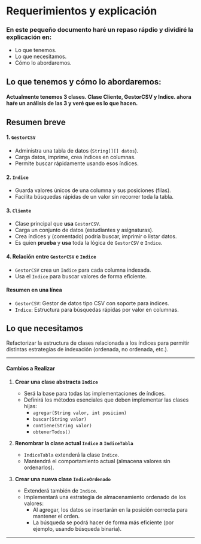 # Requerimientos y explicación
### En este pequeño documento haré un repaso rápdio y dividiré la explicación en: 

* Lo que tenemos. 
* Lo que necesitamos.
* Cómo lo abordaremos.

## Lo que tenemos y cómo lo abordaremos:

#### Actualmente tenemos 3 clases. Clase Cliente, GestorCSV y Indice. ahora haŕe un análisis de las 3 y veré que es lo que hacen.

## Resumen breve

#### 1. `GestorCSV`
- Administra una tabla de datos (`String[][] datos`).
- Carga datos, imprime, crea índices en columnas.
- Permite buscar rápidamente usando esos índices.

#### 2. `Indice`
- Guarda valores únicos de una columna y sus posiciones (filas).
- Facilita búsquedas rápidas de un valor sin recorrer toda la tabla.

#### 3. `Cliente`
- Clase principal que **usa** `GestorCSV`.
- Carga un conjunto de datos (estudiantes y asignaturas).
- Crea índices y (comentado) podría buscar, imprimir o listar datos.
- Es quien **prueba** y **usa** toda la lógica de `GestorCSV` e `Indice`.

#### 4. Relación entre `GestorCSV` e `Indice`
- `GestorCSV` crea un `Indice` para cada columna indexada.
- Usa el `Indice` para buscar valores de forma eficiente.

#### Resumen en una línea
- `GestorCSV`: Gestor de datos tipo CSV con soporte para índices.
- `Indice`: Estructura para búsquedas rápidas por valor en columnas.

## Lo que necesitamos

Refactorizar la estructura de clases relacionada a los índices para permitir distintas estrategias de indexación (ordenada, no ordenada, etc.).

---

#### Cambios a Realizar

1. **Crear una clase abstracta `Indice`**
   - Será la base para todas las implementaciones de índices.
   - Definirá los métodos esenciales que deben implementar las clases hijas:
     - `agregar(String valor, int posicion)`
     - `buscar(String valor)`
     - `contiene(String valor)`
     - `obtenerTodos()`

2. **Renombrar la clase actual `Indice` a `IndiceTabla`**
   - `IndiceTabla` extenderá la clase `Indice`.
   - Mantendrá el comportamiento actual (almacena valores sin ordenarlos).

3. **Crear una nueva clase `IndiceOrdenado`**
   - Extenderá también de `Indice`.
   - Implementará una estrategia de almacenamiento ordenado de los valores:
     - Al agregar, los datos se insertarán en la posición correcta para mantener el orden.
     - La búsqueda se podrá hacer de forma más eficiente (por ejemplo, usando búsqueda binaria).

---


